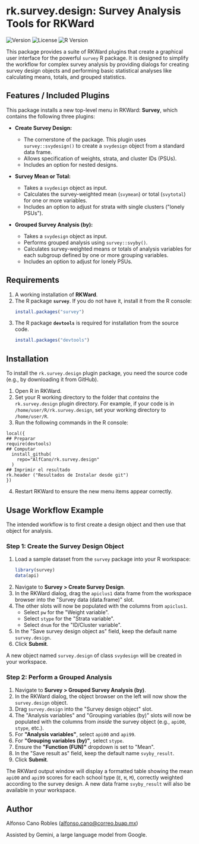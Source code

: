 # rk.survey.design: Survey Analysis Tools for RKWard

![Version](https://img.shields.io/badge/Version-0.5.2-blue.svg)
![License](https://img.shields.io/badge/License-GPL--3-green.svg)
![R Version](https://img.shields.io/badge/R-%3E%3D%203.0.0-lightgrey.svg)

This package provides a suite of RKWard plugins that create a graphical user interface for the powerful `survey` R package. It is designed to simplify the workflow for complex survey analysis by providing dialogs for creating survey design objects and performing basic statistical analyses like calculating means, totals, and grouped statistics.

## Features / Included Plugins

This package installs a new top-level menu in RKWard: **Survey**, which contains the following three plugins:

*   **Create Survey Design:**
    *   The cornerstone of the package. This plugin uses `survey::svydesign()` to create a `svydesign` object from a standard data frame.
    *   Allows specification of weights, strata, and cluster IDs (PSUs).
    *   Includes an option for nested designs.

*   **Survey Mean or Total:**
    *   Takes a `svydesign` object as input.
    *   Calculates the survey-weighted mean (`svymean`) or total (`svytotal`) for one or more variables.
    *   Includes an option to adjust for strata with single clusters ("lonely PSUs").

*   **Grouped Survey Analysis (by):**
    *   Takes a `svydesign` object as input.
    *   Performs grouped analysis using `survey::svyby()`.
    *   Calculates survey-weighted means or totals of analysis variables for each subgroup defined by one or more grouping variables.
    *   Includes an option to adjust for lonely PSUs.

## Requirements

1.  A working installation of **RKWard**.
2.  The R package **`survey`**. If you do not have it, install it from the R console:
    ```R
    install.packages("survey")
    ```
3.  The R package **`devtools`** is required for installation from the source code.
    ```R
    install.packages("devtools")
    ```

## Installation

To install the `rk.survey.design` plugin package, you need the source code (e.g., by downloading it from GitHub).

1.  Open R in RKWard.
2.  Set your R working directory to the folder that *contains* the `rk.survey.design` plugin directory. For example, if your code is in `/home/user/R/rk.survey.design`, set your working directory to `/home/user/R`.
3.  Run the following commands in the R console:

```
local({
## Preparar
require(devtools)
## Computar
  install_github(
    repo="AlfCano/rk.survey.design"
  )
## Imprimir el resultado
rk.header ("Resultados de Instalar desde git")
})

```

4.  Restart RKWard to ensure the new menu items appear correctly.

## Usage Workflow Example

The intended workflow is to first create a design object and then use that object for analysis.

### Step 1: Create the Survey Design Object

1.  Load a sample dataset from the `survey` package into your R workspace:
    ```R
    library(survey)
    data(api)
    ```
2.  Navigate to **Survey > Create Survey Design**.
3.  In the RKWard dialog, drag the `apiclus1` data frame from the workspace browser into the "Survey data (data.frame)" slot.
4.  The other slots will now be populated with the columns from `apiclus1`.
    *   Select `pw` for the "Weight variable".
    *   Select `stype` for the "Strata variable".
    *   Select `dnum` for the "ID/Cluster variable".
5.  In the "Save survey design object as" field, keep the default name `survey.design`.
6.  Click **Submit**.

A new object named `survey.design` of class `svydesign` will be created in your workspace.

### Step 2: Perform a Grouped Analysis

1.  Navigate to **Survey > Grouped Survey Analysis (by)**.
2.  In the RKWard dialog, the object browser on the left will now show the `survey.design` object.
3.  Drag `survey.design` into the "Survey design object" slot.
4.  The "Analysis variables" and "Grouping variables (by)" slots will now be populated with the columns from *inside* the survey object (e.g., `api00`, `stype`, etc.).
5.  For **"Analysis variables"**, select `api00` and `api99`.
6.  For **"Grouping variables (by)"**, select `stype`.
7.  Ensure the **"Function (FUN)"** dropdown is set to "Mean".
8.  In the "Save result as" field, keep the default name `svyby_result`.
9.  Click **Submit**.

The RKWard output window will display a formatted table showing the mean `api00` and `api99` scores for each school type (`E`, `H`, `M`), correctly weighted according to the survey design. A new data frame `svyby_result` will also be available in your workspace.

## Author

Alfonso Cano Robles (alfonso.cano@correo.buap.mx)

Assisted by Gemini, a large language model from Google.
